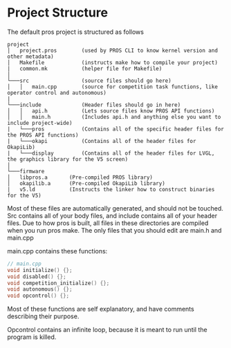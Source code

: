 # Project Structure
The default pros project is structured as follows
```
project
│   project.pros        (used by PROS CLI to know kernel version and other metadata)
│   Makefile            (instructs make how to compile your project)
|   common.mk           (helper file for Makefile)
│
└───src                 (source files should go here)
│   │   main.cpp        (source for competition task functions, like operator control and autonomous)
|
└───include             (Header files should go in here)
│   │   api.h           (Lets source files know PROS API functions)
│   │   main.h          (Includes api.h and anything else you want to include project-wide)
|   └───pros            (Contains all of the specific header files for the PROS API functions)
|   └───okapi           (Contains all of the header files for OkapiLib)
|   └───display         (Contains all of the header files for LVGL, the graphics library for the V5 screen)
│
└───firmware
│   libpros.a       (Pre-compiled PROS library)
│   okapilib.a      (Pre-compiled OkapiLib library)
|   v5.ld           (Instructs the linker how to construct binaries for the V5)
```

Most of these files are automatically generated, and should not be touched. Src contains all of your body files, and include contains all of your header files. Due to how pros is built, all files in these directories are compiled when you run pros make. The only files that you should edit are main.h and main.cpp

main.cpp contains these functions:
```cpp
// main.cpp
void initialize() {};
void disabled() {};
void competition_initialize() {};
void autonomous() {};
void opcontrol() {};
```
Most of these functions are self explanatory, and have comments describing their purpose.

Opcontrol contains an infinite loop, because it is meant to run until the program is killed.


